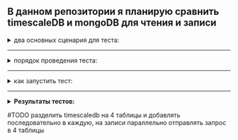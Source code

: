 ## В данном репозитории я планирую сравнить timescaleDB и mongoDB для чтения и записи


<details>
  <summary>два основных сценария для теста:</summary>

>эти сценарии и есть моя основная нагрузка и сложность внутри реального проекта, для решения и были написаны эти тесты:
>1) запись 50к строк, вплоть до 500кк строк 
>2) так как в таблице будет примерно 100к уникальных id, указывающих на имена предметов, то на 1 предмет будет приходится примерно 5к записей, тут я и хочу проверить, на сколько шустро я буду получать эти 5к записей для каждого предмета, по мере заполнения таблицы
</details>

---

<details>
<summary>порядок проведения теста:</summary>

- Создать контейнер в Docker для каждой базы данных
- Сформировать таблицу с колонками: item_id, order_price, sale_price, date_added
- Создать код в Python для сравнения скоростей выполнения двух наших сценариев (брать средние значения результатов, чтобы исключить выбросы и получить объективное сравнение), вот подробные сценарии тестов:
    1) Оценить, как меняется скорость записи по мере заполнения таблицы, при каждом добавлении 50к строк
    2) Оценить, как быстро он может запихивать эти 50к строк (это не нужно для проектной задачи, но интересно)
    3) На сколько быстро я могу получать данные для каждого уникального предмета, при полном заполнении таблицы таких возвращаемых строк для каждого уникального id должно быть примерно 5к, а уникальных предметов примерно 100к (получить предельную скорость получения для каждой БД)
    4) Сравнить эту скорость при разном заполнении таблицы, для 1кк строк, 100кк и предельном в 500кк строк
    5) Отрисовать графики скоростей в matplotlib и агрегировать информацию о результатах в файл
</details>

---

<details>
  <summary>как запустить тест:</summary>

- создаем образ для тестируемой БД и запускаем контейнер (инструкции в комментариях в Dokcerfil'ах)
- переходим в раздел с БД и запускаем код (для timescaleDB один файл, для mongoDB два разных (чтение и запись))
  
</details>

>
---
>

<details>
  <summary style="font-weight: bold;">Результаты тестов:</summary>
  <ul>
    <li>
      <details>
        <summary>Результат для timescaleDB (одна таблица):</summary>
        1) скорсть вставки в зависимости от размера таблицы (минимальный размер - 2.5кк, максимальный - 250кк)
        <p> </p>
        <ul>2.5кк строк</ul>
        <img src="timescaleDB\results\time_to_insert_at_size_3kk.png" alt="описание_изображения">
        <ul>125кк строк</ul>
        <img src="timescaleDB\results\time_to_insert_at_size_125kk.png" alt="описание_изображения">
        - минимальные выбросы, среднее время по-прежнему ~0.2 секунды
        <ul>250кк строк</ul>
        <img src="timescaleDB\results\time_to_insert_at_size_250kk.png" alt="описание_изображения">
        >> По итогу скорость добавления практически никак не менялась от 2кк до 500кк строк.
        <p> </p>
        2) скорсть получения всех строк по уникальному item_id в зависимости от размера таблицы (минимальный размер - 2.5кк, максимальный - 250кк). Уникальных item_id 100к, на каждый при максимальной загруженности приходится ~5к строк.
        <p></p>
        <ul>2.5кк строк</ul>
        <img src="timescaleDB\results\time_to_select_data_for_unique_id_table_size_was_3kk.png" alt="описание_изображения">
        <ul>125кк строк</ul>
        <img src="timescaleDB\results\time_to_select_data_for_unique_id_table_size_was_125kk.png" alt="описание_изображения">
        <ul>250кк строк</ul>
        <img src="timescaleDB\results\time_to_select_data_for_unique_id_table_size_was_250kk.png" alt="описание_изображения">
        >> тут уже четко видна зависимость количества строк в таблице и среднего времени дял ответа на запрос (от 0.002сек. при 2.5кк строк до 1.2сек. при 500кк строк)
      </details>
    </li>
  </ul>
</details>


#TODO разделить timescaledb на 4 таблицы и добавлять последовательно в каждую, на записи параллельно отправлять запрос в 4 таблицы